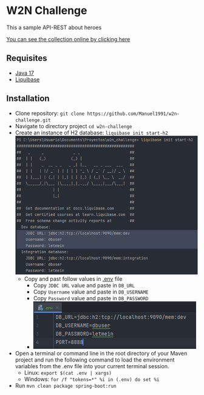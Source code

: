 # W2N Challenge

This a sample API-REST about heroes

[You can see the collection online by clicking here](https://documenter.getpostman.com/view/8321505/2s93XvWQq4)

## Requisites

- [Java 17](https://www.oracle.com/java/technologies/downloads/#java17)
- [Liquibase](https://www.liquibase.com/download)

## Installation

- Clone repository: `git clone https://github.com/Manuel1991/w2n-challenge.git`
- Navigate to directory project `cd w2n-challenge`
- Create an instance of H2 database: `liquibase init start-h2` ![start_h2.png](start_h2.png)
  - Copy and past follow values in [.env](/.env) file
    - Copy `JDBC URL` value and paste in `DB_URL`
    - Copy `Username` value and paste in `DB_USERNAME`
    - Copy `Password` value and paste in `DB_PASSWORD` 
    - ![update_env.png](update_env.png)
- Open a terminal or command line in the root directory of your Maven project and run the following command to load the environment variables from the .env file into your current terminal session.
  - Linux: `export $(cat .env | xargs)`
  - Windows: `for /f "tokens=*" %i in (.env) do set %i`
- Run `mvn clean package spring-boot:run`